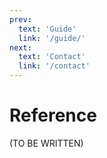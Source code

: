 ```yaml
---
prev:
  text: 'Guide'
  link: '/guide/'
next:
  text: 'Contact'
  link: '/contact'
---
```


Reference
=========

(TO BE WRITTEN)